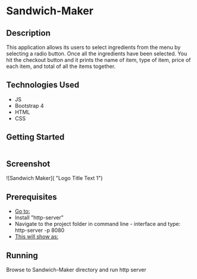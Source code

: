 # Sandwich-Maker

## Description

This application allows its users to select ingredients from the menu by selecting a radio button. Once all the ingredients have been selected. You hit the checkout button and it prints the name of item, type of item, price of each item, and total of all the items together.

## Technologies Used
- JS
- Bootstrap 4
- HTML
- CSS

## Getting Started
```

```

## Screenshot
![Sandwich Maker]( "Logo Title Text 1")


## Prerequisites

-  [Go to:](https://www.npmjs.com/package/http-server)
- Install "http-server"
- Navigate to the project folder in command line - interface and type: http-server -p 8080
- [This will show as:](http://localhost:8080 "in google chrome")

## Running
Browse to Sandwich-Maker directory and run http server